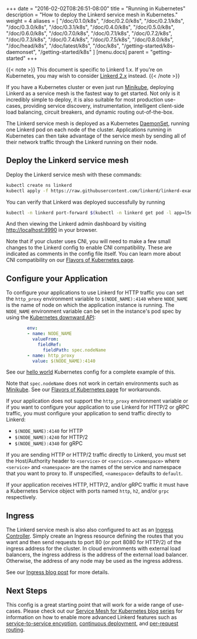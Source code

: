 +++
date = "2016-02-02T08:26:51-08:00"
title = "Running in Kubernetes"
description = "How to deploy the Linkerd service mesh in Kubernetes."
weight = 4
aliases = [
  "/doc/0.1.0/k8s",
  "/doc/0.2.0/k8s",
  "/doc/0.2.1/k8s",
  "/doc/0.3.0/k8s",
  "/doc/0.3.1/k8s",
  "/doc/0.4.0/k8s",
  "/doc/0.5.0/k8s",
  "/doc/0.6.0/k8s",
  "/doc/0.7.0/k8s",
  "/doc/0.7.1/k8s",
  "/doc/0.7.2/k8s",
  "/doc/0.7.3/k8s",
  "/doc/0.7.4/k8s",
  "/doc/0.7.5/k8s",
  "/doc/0.8.0/k8s",
  "/doc/head/k8s",
  "/doc/latest/k8s",
  "/doc/k8s",
  "/getting-started/k8s-daemonset",
  "/getting-started/k8s"
]
[menu.docs]
  parent = "getting-started"
+++

{{< note >}}
This document is specific to Linkerd 1.x. If you're on Kubernetes, you may wish
to consider [Linkerd 2.x](/2/getting-started/) instead.
{{< /note >}}

If you have a Kubernetes cluster or even just run
[Minikube](https://github.com/kubernetes/minikube), deploying Linkerd as a
service mesh is the fastest way to get started.  Not only is it incredibly
simple to deploy, it is also suitable for most production use- cases, providing
service discovery, instrumentation, intelligent client-side load balancing,
circuit breakers, and dynamic routing out-of-the-box.

The Linkerd service mesh is deployed as a Kubernetes
[DaemonSet](https://kubernetes.io/docs/concepts/workloads/controllers/daemonset/),
running one Linkerd pod on each node of the cluster.  Applications running in
Kubernetes can then take advantage of the service mesh by sending all of their
network traffic through the Linkerd running on their node.

## Deploy the Linkerd service mesh

Deploy the Linkerd service mesh with these commands:

```bash
kubectl create ns linkerd
kubectl apply -f https://raw.githubusercontent.com/linkerd/linkerd-examples/master/k8s-daemonset/k8s/servicemesh.yml
```

You can verify that Linkerd was deployed successfully by running

```bash
kubectl -n linkerd port-forward $(kubectl -n linkerd get pod -l app=l5d -o jsonpath='{.items[0].metadata.name}') 9990 &
```

And then viewing the Linkerd admin dashboard by visiting
[http://localhost:9990](http://localhost:9990) in your browser.

Note that if your cluster uses CNI, you will need to make a few small changes
to the Linkerd config to enable CNI compatibility.  These are indicated as
comments in the config file itself.  You can learn more about CNI compatibility
on our
[Flavors of Kubernetes page](https://discourse.linkerd.io/t/flavors-of-kubernetes/53).

## Configure your Application

To configure your applications to use Linkerd for HTTP traffic you can set the
`http_proxy` environment variable to `$(NODE_NAME):4140` where `NODE_NAME` is
the name of node on which the application instance is running.  The
`NODE_NAME` environment variable can be set in the instance's pod spec by using
the [Kubernetes downward API](https://kubernetes.io/docs/tasks/inject-data-application/downward-api-volume-expose-pod-information/):

```yaml
        env:
        - name: NODE_NAME
          valueFrom:
            fieldRef:
              fieldPath: spec.nodeName
        - name: http_proxy
          value: $(NODE_NAME):4140
```

See our
[hello world](https://github.com/linkerd/linkerd-examples/blob/master/k8s-daemonset/k8s/hello-world.yml)
Kubernetes config for a complete example of this.

Note that `spec.nodeName` does not work in certain environments such as
[Minikube](https://github.com/kubernetes/minikube).
See our
[Flavors of Kubernetes page](https://discourse.linkerd.io/t/flavors-of-kubernetes/53)
for workarounds.

If your application does not support the `http_proxy` environment variable or
if you want to configure your application to use Linkerd for HTTP/2 or gRPC
traffic, you must configure your application to send traffic directly to
Linkerd:

* `$(NODE_NAME):4140` for HTTP
* `$(NODE_NAME):4240` for HTTP/2
* `$(NODE_NAME):4340` for gRPC

If you are sending HTTP or HTTP/2 traffic directly to Linkerd, you must set
the Host/Authority header to `<service>` or `<service>.<namespace>` where
`<service>` and `<namespace>` are the names of the service and namespace
that you want to proxy to.  If unspecified, `<namespace>` defaults to
`default`.

If your application receives HTTP, HTTP/2, and/or gRPC traffic it must have a
Kubernetes Service object with ports named `http`, `h2`, and/or `grpc`
respectively.

## Ingress

The Linkerd service mesh is also also configured to act as an [Ingress
Controller](https://kubernetes.io/docs/concepts/services-networking/ingress/#ingress-controllers).
Simply create an Ingress resource defining the routes that you want and then
send requests to port 80 (or port 8080 for HTTP/2) of the ingress address for
the cluster.  In cloud environments with external load balancers, the ingress
address is the address of the external load balancer. Otherwise, the address of
any node may be used as the ingress address.

See our [Ingress blog
post](https://buoyant.io/2017/04/06/a-service-mesh-for-kubernetes-part-viii-linkerd-as-an-ingress-controller/)
for more details.

## Next Steps

This config is a great starting point that will work for a wide range of
use-cases.  Please check out our
[Service Mesh for Kubernetes blog series](https://buoyant.io/2016/10/04/a-service-mesh-for-kubernetes-part-i-top-line-service-metrics/)
for information on how to enable more advanced Linkerd features such as
[service-to-service encyption](https://buoyant.io/2016/10/24/a-service-mesh-for-kubernetes-part-iii-encrypting-all-the-things/),
[continuous deployment](https://buoyant.io/2016/11/04/a-service-mesh-for-kubernetes-part-iv-continuous-deployment-via-traffic-shifting/),
and [per-request routing](https://buoyant.io/2017/01/06/a-service-mesh-for-kubernetes-part-vi-staging-microservices-without-the-tears/).
